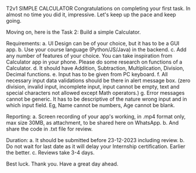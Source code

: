 T2v1 SIMPLE CALCULATOR
Congratulations on completing your first task. In almost no time you did it, impressive. Let's keep up the pace and keep going. 

Moving on, here is the Task 2: Build a simple Calculator. 

Requirements:
a. UI Design can be of your choice, but it has to be a GUI app.
b. Use your course language (Python/JS/Java) in the backend.
c. Add any number of features of your choice. You can take inspiration from Calculator app in your phone. Please do some research on functions of a Calculator.
d. It should have Addition, Subtraction, Multiplication, Division, Decimal functions.
e. Input has to be given from PC keyboard.
f. All necessary input data validations should be there in alert message box. (zero division, invalid input, incomplete input, input cannot be empty, text and special characters not allowed except Math operators.)
g. Error messages cannot be generic. It has to be descriptive of the nature wrong input and in which input field. Eg, Name cannot be numbers, Age cannot be blank.

Reporting:
a. Screen recording of your app's working, in .mp4 format only, max size 30MB, as attachment, to be shared here on WhatsApp.
b. And share the code in .txt file for review.

Duration:
a. It should be submitted before 23-12-2023 including review.
b. Do not wait for last date as it will delay your Internship certification. Earlier the better.
c. Reviews take 3-4 days.

Best luck. Thank you. Have a great day ahead.